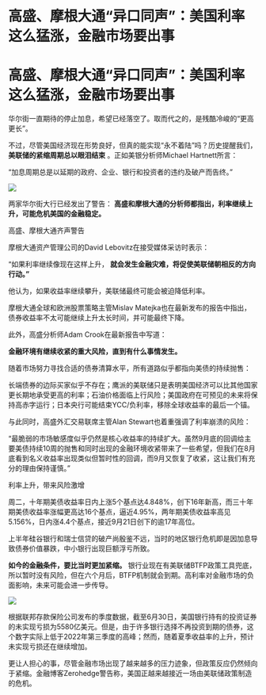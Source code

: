 # 高盛、摩根大通“异口同声”：美国利率这么猛涨，金融市场要出事

# 高盛、摩根大通“异口同声”：美国利率这么猛涨，金融市场要出事

华尔街一直期待的停止加息，希望已经落空了。取而代之的，是残酷冷峻的“更高更长”。

不过，尽管美国经济现在形势良好，但真的能实现“永不着陆”吗？历史提醒我们， **美联储的紧缩周期总以眼泪结束** 。正如美银分析师Michael
Hartnett所言：

“加息周期总是以延期的政府、企业、银行和投资者的违约及破产而告终。”

![](https://inews.gtimg.com/om_bt/OsDYNDiWoolygM8EFy8HTMYZFRPe1nZg_f__rjXjSXSLEAA/1000)

两家华尔街大行已经发出了警告： **高盛和摩根大通的分析师都指出，利率继续上升，可能危机美国的金融稳定。**

高盛、摩根大通齐声警告

摩根大通资产管理公司的David Lebovitz在接受媒体采访时表示：

“如果利率继续像现在这样上升， **就会发生金融灾难，将促使美联储朝相反的方向行动。”**

他认为，如果收益率继续攀升，美联储最终可能会被迫降低利率。

摩根大通全球和欧洲股票策略主管Mislav Matejka也在最新发布的报告中指出，债券收益率不太可能继续上升太长时间，并可能最终下降。

此外，高盛分析师Adam Crook在最新报告中写道：

**金融环境有继续收紧的重大风险，直到有什么事情发生。**

随着市场努力寻找合适的债券清算水平，所有道路似乎都指向美债的持续抛售：

长端债券的边际买家似乎不存在；鹰派的美联储只是表明美国经济可以比其他国家更长期地承受更高的利率；石油价格面临上行风险；美国政府在可预见的未来将保持高赤字运行；日本央行可能结束YCC/负利率，移除全球收益率的最后一个锚。

与此同时，高盛外汇交易联席主管Alan Stewart也着重强调了利率崩溃的风险：

“最脆弱的市场敏感度似乎仍然是核心收益率的持续扩大。虽然9月底的回调给主要美债持续10周的抛售和同时出现的金融环境收紧带来了一些希望，但我们在8月底看到名义收益率出现类似但暂时性的回调，而9月又恢复了收紧，这让我们有充分的理由保持谨慎。”

利率上升，带来风险激增

周二，十年期美债收益率日内上涨5个基点达4.848%，创下16年新高，而三十年期美债收益率涨幅更高达16个基点，逼近4.95%，两年期美债收益率高见5.156%，日内涨4.4个基点，接近9月21日创下的逾17年高位。

上半年硅谷银行和瑞士信贷的破产尚殷鉴不远，当时的地区银行危机即是因加息导致债券价值暴跌，中小银行出现巨额浮亏所致。

**如今的金融条件，要比当时更加紧缩。**
银行业现在有美联储BTFP政策工具兜底，所以暂时没有风险，但在六个月后，BTFP机制就会到期。高利率对金融市场的负面影响，未来可能会进一步传导。

![](https://inews.gtimg.com/om_bt/OUP4AQT_xoaBJ2qn9GVziZYYTeUVs3QCAbQxZdUvv85l4AA/1000)

根据联邦存款保险公司发布的季度数据，截至6月30日，美国银行持有的投资证券的未实现亏损为5580亿美元。但是，由于许多银行选择不再投资到期的债券，这个数字实际上低于2022年第三季度的高峰；然而，随着夏季收益率的上升，预计未实现亏损还在继续增加。

更让人担心的事，尽管金融市场出现了越来越多的压力迹象，但政策反应仍然倾向于紧缩。金融博客Zerohedge警告称，美国正越来越接近一场由美联储政策制造的危机。

